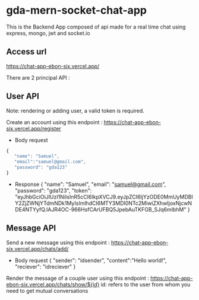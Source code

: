 # gda-mern-socket-chat-app

This is the Backend App composed of api made for a real time chat using express, mongo, jwt and socket.io

## Access url
https://chat-app-ebon-six.vercel.app/

There are 2 principal API :

## User API

Note: rendering or adding user, a valid token is required.

Create an account using this endpoint : https://chat-app-ebon-six.vercel.app/register

- Body request
```javascript
{
   "name": "Samuel",
   "email":"samuel@gmail.com",
   "password": "gda123"
}
```

- Response
{
    "name": "Samuel",
    "email": "samuel@gmail.com",
    "password": "gda123",
    "token": "eyJhbGciOiJIUzI1NiIsInR5cCI6IkpXVCJ9.eyJpZCI6IjYzODE0MmUyMDBlY2ZjZWNjYTdmNDk1MyIsImlhdCI6MTY3MDI0NTc2MiwiZXhwIjoxNjcwNDE4NTYyfQ.IAJR4OC-966HsfCArUFBQ5JpebAuTKFGB_SJq6mIbhM"
}

## Message API

Send a new message using this endpoint : https://chat-app-ebon-six.vercel.app/chats/add/

- Body request
{
   "sender": "idsender",
   "content":"Hello world!",
   "reciever": "idreciever"
}

Render the message of a couple user using this endpoint : https://chat-app-ebon-six.vercel.app/chats/show/${id}
id: refers to the user from whom you need to get mutual conversations
